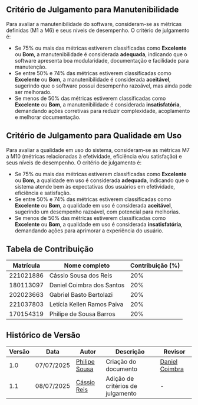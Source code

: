 ## Critério de Julgamento para Manutenibilidade

Para avaliar a manutenibilidade do software, consideram-se as métricas definidas (M1 a M6) e seus níveis de desempenho. O critério de julgamento é:

- Se 75% ou mais das métricas estiverem classificadas como **Excelente** ou **Bom**, a manutenibilidade é considerada **adequada**, indicando que o software apresenta boa modularidade, documentação e facilidade para manutenção.
- Se entre 50% e 74% das métricas estiverem classificadas como **Excelente** ou **Bom**, a manutenibilidade é considerada **aceitável**, sugerindo que o software possui desempenho razoável, mas ainda pode ser melhorado.
- Se menos de 50% das métricas estiverem classificadas como **Excelente** ou **Bom**, a manutenibilidade é considerada **insatisfatória**, demandando ações corretivas para reduzir complexidade, acoplamento e melhorar documentação.

## Critério de Julgamento para Qualidade em Uso

Para avaliar a qualidade em uso do sistema, consideram-se as métricas M7 a M10 (métricas relacionadas à efetividade, eficiência e/ou satisfação) e seus níveis de desempenho. O critério de julgamento é:

- Se 75% ou mais das métricas estiverem classificadas como **Excelente** ou **Bom**, a qualidade em uso é considerada **adequada**, indicando que o sistema atende bem às expectativas dos usuários em efetividade, eficiência e satisfação.
- Se entre 50% e 74% das métricas estiverem classificadas como **Excelente** ou **Bom**, a qualidade em uso é considerada **aceitável**, sugerindo um desempenho razoável, com potencial para melhorias.
- Se menos de 50% das métricas estiverem classificadas como **Excelente** ou **Bom**, a qualidade em uso é considerada **insatisfatória**, demandando ações para aprimorar a experiência do usuário.

## Tabela de Contribuição

| Matrícula | Nome completo              | Contribuição (%) |
| --------- | -------------------------- | ---------------- |
| 221021886 | Cássio Sousa dos Reis      | 20%              |
| 180113097 | Daniel Coimbra dos Santos  | 20%              |
| 202023663 | Gabriel Basto Bertolazi    | 20%              |
| 221037803 | Letícia Kellen Ramos Paiva | 20%              |
| 170154319 | Philipe de Sousa Barros    | 20%              |

## Histórico de Versão

| Versão | Data       | Autor                                            | Descrição                         | Revisor                                            |
| ------ | ---------- | ------------------------------------------------ | --------------------------------- | -------------------------------------------------- |
| 1.0    | 07/07/2025 | [Philipe Sousa](https://github.com/PhilipeSousa) | Criação do documento              | [Daniel Coimbra](https://github.com/DanielCoimbra) |
| 1.1    | 08/07/2025 | [Cássio Reis](https://github.com/csreis72)       | Adição de critérios de julgamento | -                                                  |
